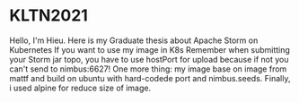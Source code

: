 # KLTN2021
Hello, I'm Hieu. Here is my Graduate thesis about Apache Storm on Kubernetes
If you want to use my image in K8s
Remember when submitting your Storm jar topo, you have to use hostPort for upload because if not you can't send to nimbus:6627!
One more thing: my image base on image from mattf and build on ubuntu with hard-codede port and nimbus.seeds. Finally, i used alpine for reduce size of image.
